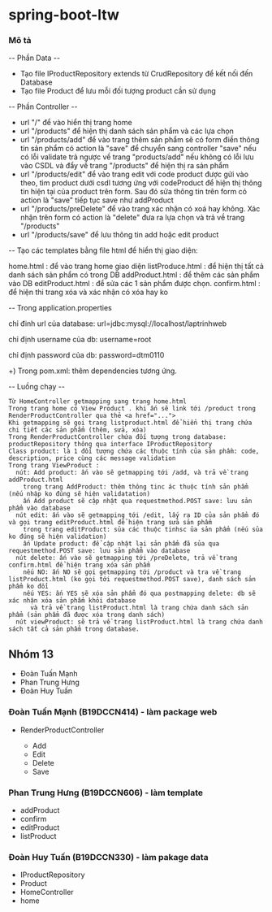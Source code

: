 # spring-boot-ltw

### Mô tả
-- Phần Data --
- Tạo file IProductRepository extends từ CrudRepository để kết nối đến Database
- Tạo file Product để lưu mỗi đối tượng product cần sử dụng

-- Phần Controller --
- url "/" để vào hiển thị trang home
- url "/products" để hiện thị danh sách sản phẩm và các lựa chọn
- url "/products/add" để vào trang thêm sản phẩm sẽ có form điền thông tin sản phẩm có action là "save" để chuyển sang controller "save" nếu có lỗi validate trả ngược về trang "products/add" nếu không có lỗi lưu vào CSDL và đẩy về trang "/products" để hiện thị ra sản phẩm
- url "/products/edit"  để vào trang edit với code product được gửi vào theo, tìm product dưới csdl tương ứng với codeProduct để hiện thị thông tin hiện tại của product trên form. Sau đó sửa thông tin trên form có action là "save" tiếp tục save như addProduct
- url "/products/preDelete" để vào trang xác nhận có xoá hay không. Xác nhận trên form có action là "delete" đưa ra lựa chọn và trả về trang "/products"
- url "/products/save" để lưu thông tin add hoặc edit product


-- Tạo các templates bằng file html để hiển thị giao diện:
  
   home.html : để vào trang home giao diện 
   listProduce.html : để hiện thị tất cả danh sách sản phẩm có trong DB 
   addProduct.html : để thêm các sản phẩm vào DB
   editProduct.html : để sửa các 1 sản phẩm được chọn.
   confirm.html : để hiện thi trang xóa và xác nhận có xóa hay ko  
   
-- Trong application.properties 
 
   chỉ đinh url của database: url=jdbc:mysql://localhost/laptrinhweb
   
   chỉ định username của db: username=root
   
   chỉ định password của db: password=dtm0110
   
 +) Trong pom.xml:
    thêm dependencies tương ứng.

-- Luồng chạy --

    Từ HomeController getmapping sang trang home.html
    Trong trang home có View Product . khi ấn sẽ link tới /product trong RenderProductController qua thẻ <a href="...">
    Khi getmapping sẽ gọi trang listproduct.html để hiển thị trang chứa chi tiết các sản phẩm (thêm, sửa, xóa)
    Trong RenderProductController chứa đối tượng trong database: productRepository thông qua interface IProductRepository 
    Class product: là 1 đối tượng chứa các thuộc tính của sản phầm: code, description, price cùng các message validation
    Trong trang ViewProduct :
      nút: Add product: ấn vào sẽ getmapping tới /add, và trả về trang addProduct.html
        trong trang AddProduct: thêm thông tinc ác thuộc tính sản phẩm (nếu nhập ko đúng sẽ hiện validatation)
        ấn Add product sẽ cập nhật qua requestmethod.POST save: lưu sản phẩm vào database
      nút edit: ấn vào sẽ getmapping tới /edit, lấy ra ID của sản phẩm đó và gọi trang editProduct.html để hiện trang sửa sản phẩm
        trong trang editProduct: sủa các thuộc tinhsc ủa sản phẩm (nếu sủa ko đúng sẽ hiện validation)
        ấn Update product: để cập nhật lại sản phẩm đã sủa qua requestmethod.POST save: lưu sản phẩm vào database
      nút delete: ấn vào sẽ getmapping tới /preDelete, trả về trang confirm.html để hiện trang xóa sản phẩm
        nếu NO: ấn NO sẽ gọi getmapping tới /product và tra về trang listProduct.html (ko gọi tới requestmethod.POST save), danh sách sản phẩm ko đổi
        nếu YES: ấn YES sẽ xóa sản phẩm đó qua postmapping delete: db sẽ xác nhận xóa sản phẩm khỏi database
          và trả về trang listProduct.html là trang chứa danh sách sản phẩm (sản phẩm đã được xóa trong danh sách) 
      nút viewProduct: sẽ trả về trang listProduct.html là trang chứa danh sách tất cả sản phẩm trong database.



## Nhóm 13
  - Đoàn Tuấn Mạnh
  - Phan Trung Hưng
  - Đoàn Huy Tuấn

### Đoàn Tuấn Mạnh (B19DCCN414) - làm package web

  - RenderProductController
  
    + Add
    + Edit
    + Delete
    + Save
### Phan Trung Hưng (B19DCCN606) - làm template

  - addProduct
  - confirm
  - editProduct
  - listProduct
### Đoàn Huy Tuấn (B19DCCN330) - làm pakage data

  - IProductRepository
  - Product
  - HomeController
  - home
